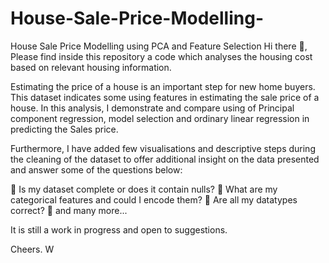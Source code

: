 # House-Sale-Price-Modelling-
House Sale Price Modelling using PCA and Feature Selection
Hi there 👋, Please find inside this repository a code which analyses the housing cost based on relevant housing information.

Estimating the price of a house is an important step for new home buyers. This dataset indicates some using features in estimating the sale price of a house. In this analysis, I demonstrate and compare using of Principal component regression, model selection and ordinary linear regression in predicting the Sales price.

Furthermore, I have added few visualisations and descriptive steps during the cleaning of the dataset to offer additional insight on the data presented and answer some of the questions below:

🤔 Is my dataset complete or does it contain nulls?
🤔 What are my categorical features and could I encode them?
🤔 Are all my datatypes correct?
👯 and many more...

It is still a work in progress and open to suggestions.

Cheers. W
